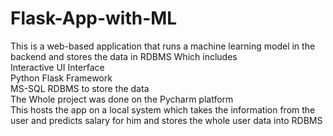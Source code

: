 # Flask-App-with-ML
This is a web-based application that runs a machine learning model in the backend and stores the data in RDBMS
Which includes
<br>Interactive UI Interface
<br>Python Flask Framework
<br>MS-SQL RDBMS to store the data
<br> The Whole project was done on the Pycharm platform 
<br>This hosts the app on a local system which takes the information from the user and predicts salary for him and stores the whole user data into RDBMS

